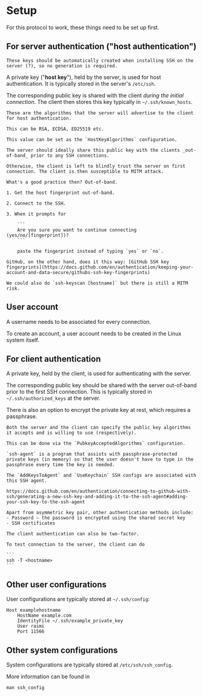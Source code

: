 # Setup

For this protocol to work, these things need to be set up first.

## For server authentication ("host authentication")

~~~admonish note
These keys should be automatically created when installing SSH on the server (?), so no generation is required.
~~~

A private key ("**host key**"), held by the server, is used for host authentication. It is typically stored in the server's `/etc/ssh`.

The corresponding public key is shared with the client _during the initial connection_. The client then stores this key typically in `~/.ssh/known_hosts`.

~~~admonish info title="Host key algorithms"
These are the algorithms that the server will advertise to the client for host authentication.

This can be RSA, ECDSA, ED25519 etc.

This value can be set as the `HostKeyAlgorithms` configuration.
~~~

~~~admonish warning title="Trust On First Use"
The server should ideally share this public key with the clients _out-of-band_ prior to any SSH connections.

Otherwise, the client is left to blindly trust the server on first connection. The client is then susceptible to MITM attack.

What's a good practice then? Out-of-band.

1. Get the host fingerprint out-of-band.

2. Connect to the SSH.

3. When it prompts for

    ```
    Are you sure you want to continue connecting (yes/no/[fingerprint])?
    ```

    paste the fingerprint instead of typing `yes` or `no`.

GitHub, on the other hand, does it this way: [GitHub SSH key fingerprints](https://docs.github.com/en/authentication/keeping-your-account-and-data-secure/githubs-ssh-key-fingerprints)

We could also do `ssh-keyscan [hostname]` but there is still a MITM risk.
~~~

## User account

A username needs to be associated for every connection.

To create an account, a user account needs to be created in the Linux system itself.

## For client authentication

A private key, held by the client, is used for authenticating with the server.

The corresponding public key should be shared with the server out-of-band prior to the first SSH connection. This is typically stored in `~/.ssh/authorized_keys` at the server.

There is also an option to encrypt the private key at rest, which requires a passphrase.

~~~admonish info title="Accepted public key cryptography algorithms"
Both the server and the client can specify the public key algorithms it accepts and is willing to use (respectively).

This can be done via the `PubkeyAcceptedAlgorithms` configuration.
~~~

~~~admonish info title="Passphrase and ssh-agent"
`ssh-agent` is a program that assists with passphrase-protected private keys (in memory) so that the user doesn't have to type in the passphrase every time the key is needed.

The `AddKeysToAgent` and `UseKeychain` SSH configs are associated with this SSH agent.

https://docs.github.com/en/authentication/connecting-to-github-with-ssh/generating-a-new-ssh-key-and-adding-it-to-the-ssh-agent#adding-your-ssh-key-to-the-ssh-agent
~~~

~~~admonish note title="Other client authentication methods"
Apart from asymmetric key pair, other authentication methods include:
- Password — the password is encrypted using the shared secret key
- SSH certificates

The client authentication can also be two-factor.
~~~

~~~admonish tip title="Test connection"
To test connection to the server, the client can do

```
ssh -T <hostname>
```
~~~

## Other user configurations

User configurations are typically stored at `~/.ssh/config`:

```config
Host examplehostname
    HostName example.com
    IdentityFile ~/.ssh/example_private_key
    User raimi
    Port 11566
```

## Other system configurations

System configurations are typically stored at `/etc/ssh/ssh_config`.

More information can be found in

```
man ssh_config
```
